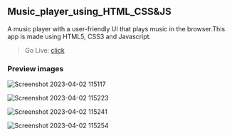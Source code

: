 ## Music_player_using_HTML_CSS&JS

A music player with a user-friendly UI that plays music in the browser.This app is made using HTML5, CSS3 and Javascript.

>Go Live:  [click]()


### Preview images

![Screenshot 2023-04-02 115117](https://user-images.githubusercontent.com/100932107/230001349-65cb3995-7b15-4579-98cd-9bb270c61662.png)

![Screenshot 2023-04-02 115223](https://user-images.githubusercontent.com/100932107/230001368-d54fc6cc-1623-4510-98a7-c39adf86615b.png)

![Screenshot 2023-04-02 115241](https://user-images.githubusercontent.com/100932107/230001386-11b1a745-d87d-4eac-b95c-3df227e904e2.png)

![Screenshot 2023-04-02 115254](https://user-images.githubusercontent.com/100932107/230001397-981740bf-a095-448a-a774-2782ea94234a.png)

